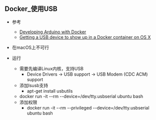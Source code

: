 ## Docker_使用USB

- 参考
    - [Developing Arduino with Docker](https://lk4d4.darth.io/posts/ino/)
    - [Getting a USB device to show up in a Docker container on OS X](https://gist.github.com/stonehippo/e33750f185806924f1254349ea1a4e68)
    
- 在macOS上不可行
    
- 运行
    - 需要先编译Linux内核，支持USB
        - Device Drivers -> USB support -> USB Modem (CDC ACM) support
    - 添加lsusb支持
        - apt-get install usbutils
    - docker run -it --rm --device=/dev/tty.usbserial ubuntu bash
    - 添加权限
        - docker run -it --rm --privileged --device=/dev/tty.usbserial ubuntu bash